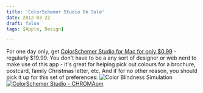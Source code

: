 ```yaml
---
title: 'ColorSchemer Studio On Sale'
date: 2012-03-22
draft: false
tags: [Apple, Design]

---
```


For one day only, get [ColorSchemer Studio for Mac for only $0.99](http://click.linksynergy.com/fs-bin/stat?id=6PFrOqNV4B8&offerid=146261&type=3&subid=0&tmpid=1826&RD_PARM1=http%253A%252F%252Fitunes.apple.com%252Fca%252Fapp%252Fcolorschemer-studio%252Fid417896628%253Fmt%253D12%2526uo%253D4%2526partnerId%253D30) - regularly $19.99. You don't have to be a any sort of designer or web nerd to make use of this app - it's great for helping pick out colours for a brochure, postcard, family Christmas letter, etc. And if for no other reason, you should pick it up for this set of preferences: ![Color Blindness Simulation](https://chrisenns.com/wp-content/uploads/2012/03/Color-Blindness-Simulation.png "Color Blindness Simulation") [![ColorSchemer Studio - CHROMAom](http://r.mzstatic.com/images/web/linkmaker/badge_macappstore-lrg.gif)](http://click.linksynergy.com/fs-bin/stat?id=6PFrOqNV4B8&offerid=146261&type=3&subid=0&tmpid=1826&RD_PARM1=http%253A%252F%252Fitunes.apple.com%252Fca%252Fapp%252Fcolorschemer-studio%252Fid417896628%253Fmt%253D12%2526uo%253D4%2526partnerId%253D30)